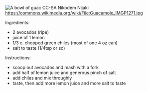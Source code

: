 ![A bowl of guac](https://upload.wikimedia.org/wikipedia/commons/thumb/6/64/Guacamole_IMGP1271.jpg/640px-Guacamole_IMGP1271.jpg)
CC-SA Nikodem Nijaki https://commons.wikimedia.org/wiki/File:Guacamole_IMGP1271.jpg 

Ingredients:
- 2 avocados (ripe)
- juice of 1 lemon
- 1/3 c. chopped green chiles (most of one 4 oz can)
- salt to taste (1/4tsp or so)

Instructions:
- scoop out avocados and mash with a fork
- add half of lemon juice and generous pinch of salt
- add chiles and mix throughly
- taste, then add more lemon juice and more salt to taste

